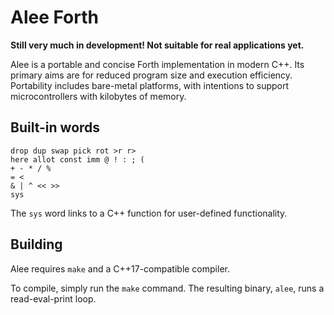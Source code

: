 # Alee Forth

**Still very much in development! Not suitable for real applications yet.**

Alee is a portable and concise Forth implementation in modern C++. Its primary aims are for reduced program size and execution efficiency. Portability includes bare-metal platforms, with intentions to support microcontrollers with kilobytes of memory.

## Built-in words

```
drop dup swap pick rot >r r>
here allot const imm @ ! : ; (
+ - * / %
= <
& | ^ << >>
sys
```

The `sys` word links to a C++ function for user-defined functionality.

## Building

Alee requires `make` and a C++17-compatible compiler.

To compile, simply run the `make` command. The resulting binary, `alee`, runs a read-eval-print loop.

